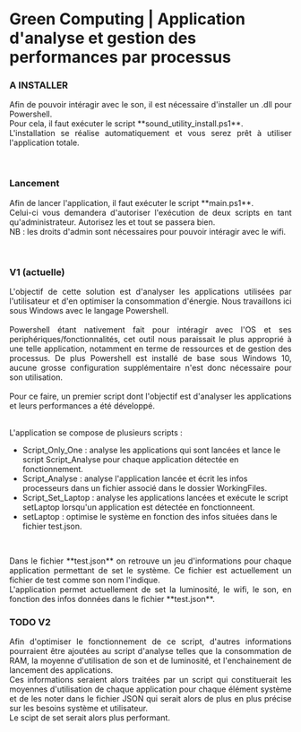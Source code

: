 # Green Computing | Application d'analyse et gestion des performances par processus

### A INSTALLER

<p style='text-align: justify;'>
Afin de pouvoir intéragir avec le son, il est nécessaire d'installer un .dll pour Powershell.<br>
Pour cela, il faut exécuter le script **sound_utility_install.ps1**.<br>
L'installation se réalise automatiquement et vous serez prêt à utiliser l'application totale.
</p><br>

### Lancement

<p style='text-align: justify;'>
Afin de lancer l'application, il faut exécuter le script **main.ps1**. <br>
Celui-ci vous demandera d'autoriser l'exécution de deux scripts en tant qu'administrateur. Autorisez les et tout se passera bien.<br>
NB : les droits d'admin sont nécessaires pour pouvoir intéragir avec le wifi.
</p><br>

### V1 (actuelle)

<p style='text-align: justify;'>L'objectif de cette solution est d'analyser les applications utilisées par l'utilisateur et d'en optimiser la consommation d'énergie. Nous travaillons ici sous Windows avec le langage Powershell.<br><br>Powershell étant nativement fait pour intéragir avec l'OS et ses periphériques/fonctionnalités, cet outil nous paraissait le plus approprié à une telle application, notamment en terme de ressources et de gestion des processus. De plus Powershell est installé de base sous Windows 10, aucune grosse configuration supplémentaire n'est donc nécessaire pour son utilisation.<br><br>Pour ce faire, un premier script dont l'objectif est d'analyser les applications et leurs performances a été développé.<br><br></p>
<p style='text-align: justify;'>
L'application se compose de plusieurs scripts :
<ul>
	<li>Script_Only_One : analyse les applications qui sont lancées et lance le script Script_Analyse pour chaque application détectée en fonctionnement.</li>
	<li>Script_Analyse : analyse l'application lancée et écrit les infos processeurs dans un fichier associé dans le dossier WorkingFiles.</li>
	<li>Script_Set_Laptop : analyse les applications lancées et exécute le script setLaptop lorsqu'un application est détectée en fonctionneent.</li>
	<li>setLaptop : optimise le système en fonction des infos situées dans le fichier test.json.</li>
</ul><br>
</p>

<p style='text-align: justify;'>
Dans le fichier **test.json** on retrouve un jeu d'informations pour chaque application permettant de set le système. Ce fichier est actuellement un fichier de test comme son nom l'indique.<br>
L'application permet actuellement de set la luminosité, le wifi, le son, en fonction des infos données dans le fichier **test.json**.
</p>


### TODO V2

<p style='text-align: justify;'>
Afin d'optimiser le fonctionnement de ce script, d'autres informations pourraient être ajoutées au script d'analyse telles que la consommation de RAM, la moyenne d'utilisation de son et de luminosité, et l'enchainement de lancement des applications.<br>
Ces informations seraient alors traitées par un script qui constituerait les moyennes d'utilisation de chaque application pour chaque élément système et de les noter dans le fichier JSON qui serait alors de plus en plus précise sur les besoins système et utilisateur.<br>
Le scipt de set serait alors plus performant.<br><br>
</p>